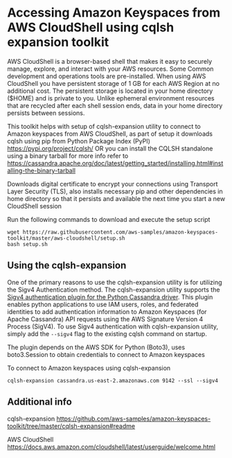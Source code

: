 # Accessing Amazon Keyspaces from AWS CloudShell using cqlsh expansion toolkit

AWS CloudShell is a browser-based shell that makes it easy to securely manage, explore, and interact with your AWS resources. Some Common development and operations tools are pre-installed. When using AWS CloudShell you have persistent storage of 1 GB for each AWS Region at no additional cost. The persistent storage is located in your home directory ($HOME) and is private to you. Unlike ephemeral environment resources that are recycled after each shell session ends, data in your home directory persists between sessions.

This toolkit helps with setup of cqlsh-expansion utility to connect to Amazon keyspaces from AWS CloudShell, as part of setup it downloads cqlsh using pip from Python Package Index (PyPI) https://pypi.org/project/cqlsh/
OR you can install the CQLSH standalone using a binary tarball for more info refer to https://cassandra.apache.org/doc/latest/getting_started/installing.html#installing-the-binary-tarball

Downloads digital certificate to encrypt your connections using Transport Layer Security (TLS), also installs necessary pip and other dependencies in home directory so that it persists and available the next time you start a new CloudShell session

Run the following commands to download and execute the setup script
 ```
 wget https://raw.githubusercontent.com/aws-samples/amazon-keyspaces-toolkit/master/aws-cloudshell/setup.sh
 bash setup.sh 
 ```
## Using the cqlsh-expansion
One of the primary reasons to use the cqlsh-expansion utility is for utilizing the Sigv4 Authentication method. The cqlsh-expansion utility supports the [Sigv4 authentication plugin for the Python Cassandra driver](https://github.com/aws/aws-sigv4-auth-cassandra-python-driver-plugin). This plugin enables python applications to use IAM users, roles, and federated identities to add authentication information to Amazon Keyspaces (for Apache Cassandra) API requests using the AWS Signature Version 4 Process (SigV4). To use Sigv4 authentication with cqlsh-expansion utility, simply add the `--sigv4` flag to the existing cqlsh command on startup.

The plugin depends on the AWS SDK for Python (Boto3), uses boto3.Session to obtain credentials to connect to Amazon keyspaces

To connect to Amazon keyspaces using cqlsh-expansion

``` cqlsh-expansion cassandra.us-east-2.amazonaws.com 9142 --ssl --sigv4 ```

## Additional info
cqlsh-expansion https://github.com/aws-samples/amazon-keyspaces-toolkit/tree/master/cqlsh-expansion#readme

AWS CloudShell https://docs.aws.amazon.com/cloudshell/latest/userguide/welcome.html 

